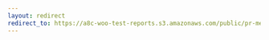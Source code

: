```yaml
---
layout: redirect
redirect_to: https://a8c-woo-test-reports.s3.amazonaws.com/public/pr-merge/40076/e2e/index.html
---
```

